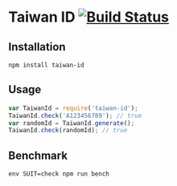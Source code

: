 # Taiwan ID [![Build Status](https://travis-ci.org/tonytonyjan/taiwan-id.svg?branch=master)](https://travis-ci.org/tonytonyjan/taiwan-id)

## Installation

```
npm install taiwan-id
```

## Usage

```js
var TaiwanId = require('taiwan-id');
TaiwanId.check('A123456789'); // true
var randomId = TaiwanId.generate();
TaiwanId.check(randomId); // true
```

## Benchmark

```
env SUIT=check npm run bench
```
